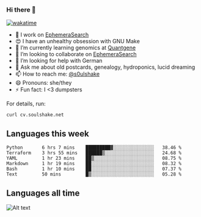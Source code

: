 ### Hi there 👋

[![wakatime](https://wakatime.com/badge/user/08339702-a231-40c4-8838-d449bd2ff951.svg)](https://wakatime.com/@08339702-a231-40c4-8838-d449bd2ff951)

<!--
**soulshake/soulshake** is a ✨ _special_ ✨ repository because its `README.md` (this file) appears on your GitHub profile.

Here are some ideas to get you started:

- 🔭 I’m currently working on ...
- 🌱 I’m currently learning ...
- 👯 I’m looking to collaborate on ...
- 🤔 I’m looking for help with ...
- 💬 Ask me about ...
- 📫 How to reach me: ...
- 😄 Pronouns: ...
- ⚡ Fun fact: ...
-->


- 🔭 I work on [EphemeraSearch](https://www.ephemerasearch.com/)
- 😍 I have an unhealthy obsession with GNU Make
- :dna: I’m currently learning genomics at [Quantgene](https://www.quantgene.com/)
- 👯 I’m looking to collaborate on [EphemeraSearch](https://www.ephemerasearch.com/)
- 🤔 I’m looking for help with German
- 💬 Ask me about old postcards, genealogy, hydroponics, lucid dreaming
- 📫 How to reach me: [@s0ulshake](https://twitter.com/soulshake)
- 😄 Pronouns: she/they
- ⚡ Fun fact: I <3 dumpsters

For details, run:

```
curl cv.soulshake.net
```

## Languages this week

<!--START_SECTION:waka-->

```text
Python       6 hrs 7 mins    █████████▓░░░░░░░░░░░░░░░   38.46 %
Terraform    3 hrs 55 mins   ██████▒░░░░░░░░░░░░░░░░░░   24.68 %
YAML         1 hr 23 mins    ██▒░░░░░░░░░░░░░░░░░░░░░░   08.75 %
Markdown     1 hr 19 mins    ██░░░░░░░░░░░░░░░░░░░░░░░   08.32 %
Bash         1 hr 10 mins    ██░░░░░░░░░░░░░░░░░░░░░░░   07.37 %
Text         50 mins         █▒░░░░░░░░░░░░░░░░░░░░░░░   05.28 %
```

<!--END_SECTION:waka-->

## Languages all time
![Alt text](https://wakatime.com/share/@aj/6aa10b67-a5e9-4fb1-acaf-8692f4385172.svg)

